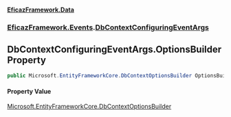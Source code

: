 #### [EficazFramework.Data](EficazFrameworkData.md 'EficazFramework Data')
### [EficazFramework.Events](EficazFrameworkData.md#EficazFramework.Events 'EficazFramework.Events').[DbContextConfiguringEventArgs](EficazFramework.Events/DbContextConfiguringEventArgs.md 'EficazFramework.Events.DbContextConfiguringEventArgs')

## DbContextConfiguringEventArgs.OptionsBuilder Property

```csharp
public Microsoft.EntityFrameworkCore.DbContextOptionsBuilder OptionsBuilder { get; set; }
```

#### Property Value
[Microsoft.EntityFrameworkCore.DbContextOptionsBuilder](https://docs.microsoft.com/en-us/dotnet/api/Microsoft.EntityFrameworkCore.DbContextOptionsBuilder 'Microsoft.EntityFrameworkCore.DbContextOptionsBuilder')